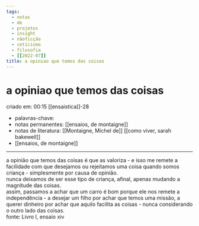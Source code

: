 ```yaml
---
tags:
  - notas
  - de
  - projetos
  - insight
  - nãoficção
  - ceticismo
  - filosofia
  - [[2022-07]]
title: a opiniao que temos das coisas
---
```


# a opiniao que temos das coisas

criado em: 00:15 [[ensaistica]]-28

- palavras-chave: 
- notas permanentes: [[ensaios, de montaigne]]
- notas de literatura: [[Montaigne, Michel de]] [[como viver, sarah bakewell]]
- [[ensaios, de montaigne]]
---

a opinião que temos das coisas é que as valoriza - e isso me remete a facilidade com que desejamos ou rejeitamos uma coisa quando somos criança - simplesmente por causa de opinião.  
nunca deixamos de ser esse tipo de criança, afinal, apenas mudando a magnitude das coisas.  
assim, passamos a achar que um carro é bom porque ele nos remete a independência - a desejar um filho por achar que temos uma missão, a querer dinheiro por achar que aquilo facilita as coisas - nunca considerando o outro lado das coisas.  
fonte: Livro I, ensaio xiv 
